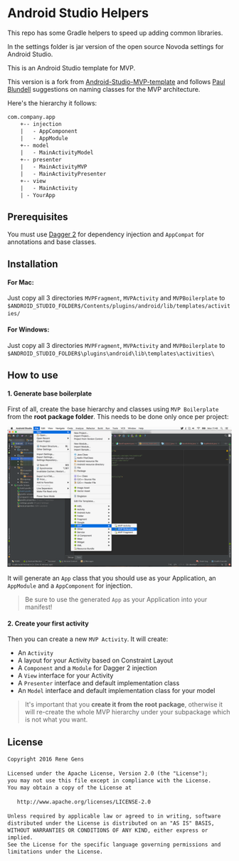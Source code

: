 # Android Studio Helpers

This repo has some Gradle helpers to speed up adding common libraries.

In the settings folder is jar version of the open source Novoda settings for Android Studio.

This is an Android Studio template for MVP. 

This version is a fork from [Android-Studio-MVP-template](https://github.com/benoitletondor/Android-Studio-MVP-template) and follows [Paul Blundell](https://www.novoda.com/blog/better-class-naming/) suggestions on naming classes for the MVP architecture. 

Here's the hierarchy it follows:

```
com.company.app
    +-- injection
    |   - AppComponent
    |   - AppModule
    +-- model
    |   - MainActivityModel
    +-- presenter
    |   - MainActivityMVP
    |   - MainActivityPresenter
    +-- view
    |   - MainActivity
    | - YourApp
```

## Prerequisites

You must use [Dagger 2](http://google.github.io/dagger/) for dependency injection and `AppCompat` for annotations and base classes.

## Installation

#### For Mac:

Just copy all 3 directories `MVPFragment`, `MVPActivity` and `MVPBoilerplate` to `$ANDROID_STUDIO_FOLDER$/Contents/plugins/android/lib/templates/activities/`

#### For Windows:

Just copy all 3 directories `MVPFragment`, `MVPActivity` and `MVPBoilerplate` to `$ANDROID_STUDIO_FOLDER$\plugins\android\lib\templates\activities\`

## How to use

#### 1. Generate base boilerplate

First of all, create the base hierarchy and classes using `MVP Boilerplate` from the **root package folder**. This needs to be done only once per project:

![Create MVP Boilerplate](static/createboilerplate.png "Create MVP Boilerplate")

It will generate an `App` class that you should use as your Application, an `AppModule` and a `AppComponent` for injection.

> Be sure to use the generated `App` as your Application into your manifest!

#### 2. Create your first activity

Then you can create a new `MVP Activity`. It will create:

- An `Activity`
- A layout for your Activity based on Constraint Layout
- A `Component` and a `Module` for Dagger 2 injection
- A `View` interface for your Activity
- A `Presenter` interface and default implementation class
- An `Model` interface and default implementation class for your model

> It's important that you **create it from the root package**, otherwise it will re-create the whole MVP hierarchy under your subpackage which is not what you want.

## License

    Copyright 2016 Rene Gens

    Licensed under the Apache License, Version 2.0 (the "License");
    you may not use this file except in compliance with the License.
    You may obtain a copy of the License at

       http://www.apache.org/licenses/LICENSE-2.0

    Unless required by applicable law or agreed to in writing, software
    distributed under the License is distributed on an "AS IS" BASIS,
    WITHOUT WARRANTIES OR CONDITIONS OF ANY KIND, either express or implied.
    See the License for the specific language governing permissions and
    limitations under the License.
